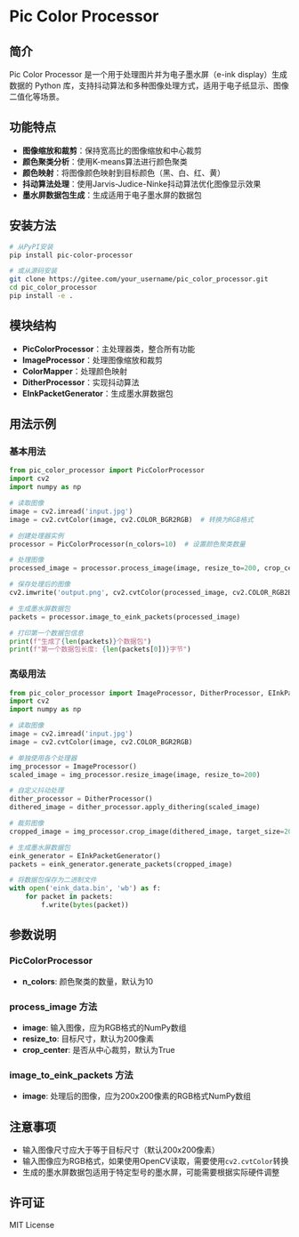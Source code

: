 # Pic Color Processor
## 简介

Pic Color Processor 是一个用于处理图片并为电子墨水屏（e-ink display）生成数据的 Python 库，支持抖动算法和多种图像处理方式，适用于电子纸显示、图像二值化等场景。

## 功能特点

- **图像缩放和裁剪**：保持宽高比的图像缩放和中心裁剪
- **颜色聚类分析**：使用K-means算法进行颜色聚类
- **颜色映射**：将图像颜色映射到目标颜色（黑、白、红、黄）
- **抖动算法处理**：使用Jarvis-Judice-Ninke抖动算法优化图像显示效果
- **墨水屏数据包生成**：生成适用于电子墨水屏的数据包

## 安装方法

```bash
# 从PyPI安装
pip install pic-color-processor

# 或从源码安装
git clone https://gitee.com/your_username/pic_color_processor.git
cd pic_color_processor
pip install -e .
```

## 模块结构

- **PicColorProcessor**：主处理器类，整合所有功能
- **ImageProcessor**：处理图像缩放和裁剪
- **ColorMapper**：处理颜色映射
- **DitherProcessor**：实现抖动算法
- **EInkPacketGenerator**：生成墨水屏数据包

## 用法示例

### 基本用法

```python
from pic_color_processor import PicColorProcessor
import cv2
import numpy as np

# 读取图像
image = cv2.imread('input.jpg')
image = cv2.cvtColor(image, cv2.COLOR_BGR2RGB)  # 转换为RGB格式

# 创建处理器实例
processor = PicColorProcessor(n_colors=10)  # 设置颜色聚类数量

# 处理图像
processed_image = processor.process_image(image, resize_to=200, crop_center=True)

# 保存处理后的图像
cv2.imwrite('output.png', cv2.cvtColor(processed_image, cv2.COLOR_RGB2BGR))

# 生成墨水屏数据包
packets = processor.image_to_eink_packets(processed_image)

# 打印第一个数据包信息
print(f"生成了{len(packets)}个数据包")
print(f"第一个数据包长度: {len(packets[0])}字节")
```

### 高级用法

```python
from pic_color_processor import ImageProcessor, DitherProcessor, EInkPacketGenerator
import cv2
import numpy as np

# 读取图像
image = cv2.imread('input.jpg')
image = cv2.cvtColor(image, cv2.COLOR_BGR2RGB)

# 单独使用各个处理器
img_processor = ImageProcessor()
scaled_image = img_processor.resize_image(image, resize_to=200)

# 自定义抖动处理
dither_processor = DitherProcessor()
dithered_image = dither_processor.apply_dithering(scaled_image)

# 裁剪图像
cropped_image = img_processor.crop_image(dithered_image, target_size=200, center=True)

# 生成墨水屏数据包
eink_generator = EInkPacketGenerator()
packets = eink_generator.generate_packets(cropped_image)

# 将数据包保存为二进制文件
with open('eink_data.bin', 'wb') as f:
    for packet in packets:
        f.write(bytes(packet))
```

## 参数说明

### PicColorProcessor
- **n_colors**: 颜色聚类的数量，默认为10

### process_image 方法
- **image**: 输入图像，应为RGB格式的NumPy数组
- **resize_to**: 目标尺寸，默认为200像素
- **crop_center**: 是否从中心裁剪，默认为True

### image_to_eink_packets 方法
- **image**: 处理后的图像，应为200x200像素的RGB格式NumPy数组

## 注意事项

- 输入图像尺寸应大于等于目标尺寸（默认200x200像素）
- 输入图像应为RGB格式，如果使用OpenCV读取，需要使用`cv2.cvtColor`转换
- 生成的墨水屏数据包适用于特定型号的墨水屏，可能需要根据实际硬件调整

## 许可证

MIT License